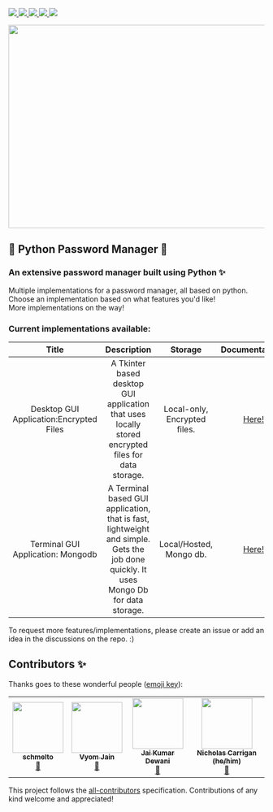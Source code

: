 <p>
    <a href="" alt="License">
        <img src="https://img.shields.io/github/license/SamDev98/password-manager-py?style=flat-square"/>
    </a>
    <a href="https://github.com/SamDev98/password-manager-py/releases" alt="Releases">
        <img src="https://img.shields.io/github/v/release/SamDev98/password-manager-py?include_prereleases&style=flat-square"/>
    </a>
    <a href="https://discord.gg/7sSs4AC3ey" alt="Discord">
        <img src="https://img.shields.io/discord/813065529639436328?style=flat-square"/>
    </a>
    <a href="" alt="Maintained">
        <img src="https://img.shields.io/maintenance/yes/2021?style=flat-square"/>
    </a>
    <a href="" alt="Contributors">
        <img src="https://img.shields.io/badge/all_contributors-1-orange.svg?style=flat-square"/>
    </a>
</p>

<img src="https://drive.google.com/file/d/1xGRLiuHPUWL7hObHKp0dQmS8YLv17QsK" width="1250" height="400" />

## 🐍 Python Password Manager 🔐

### An extensive password manager built using Python ✨

Multiple implementations for a password manager, all based on python. Choose an implementation based on what features
you'd like!
<br>
More implementations on the way!

### Current implementations available:

|                  Title                    |                                                              Description                                                                |            Storage            |            Documentations                |
|:---------------------------------------:	|:-------------------------------------------------------------------------------------------------------------------------------------:	|:----------------------------:	|:------------------------------------:	|
| Desktop GUI Application:Encrypted Files    |                   A Tkinter based desktop GUI application that uses locally stored encrypted files for data storage.                    | Local-only, Encrypted files.    | [Here!](docs/Tk_encrypted_README.md)    |
|    Terminal GUI Application: Mongodb        | A Terminal based GUI application, that is fast, lightweight and simple. Gets the job done quickly. It uses Mongo Db for data storage.    |    Local/Hosted, Mongo db.    |   [Here!](docs/Tui_mongo_README.md)    |

To request more features/implementations, please create an issue or add an idea in the discussions on the repo. :)
## Contributors ✨

Thanks goes to these wonderful people ([emoji key](https://allcontributors.org/docs/en/emoji-key)):

<!-- ALL-CONTRIBUTORS-LIST:START - Do not remove or modify this section -->
<!-- prettier-ignore-start -->
<!-- markdownlint-disable -->

<table>
  <tr>
    <td align="center"><a href="https://github.com/schmelto"><img src="https://avatars.githubusercontent.com/u/30869493?v=4?s=100" width="100px;" alt=""/><br /><sub><b>schmelto</b></sub></a><br /><a href="https://github.com/SamDev98/password-manager-py/commits?author=schmelto" title="Documentation">📖</a></td>
    <td align="center"><a href="https://github.com/Vyvy-vi"><img src="https://avatars.githubusercontent.com/u/62864373?v=4?s=100" width="100px;" alt=""/><br /><sub><b>Vyom Jain</b></sub></a><br /><a href="#ideas-Vyvy-vi" title="Ideas, Planning, & Feedback">🤔</a></td>
    <td align="center"><a href="https://jaid.tech/"><img src="https://avatars.githubusercontent.com/u/33520257?v=4?s=100" width="100px;" alt=""/><br /><sub><b>Jai Kumar Dewani</b></sub></a><br /><a href="#ideas-jai-dewani" title="Ideas, Planning, & Feedback">🤔</a></td>
    <td align="center"><a href="http://www.nhcarrigan.com"><img src="https://avatars.githubusercontent.com/u/63889819?v=4?s=100" width="100px;" alt=""/><br /><sub><b>Nicholas Carrigan (he/him)</b></sub></a><br /><a href="https://github.com/SamDev98/password-manager-py/commits?author=nhcarrigan" title="Documentation">📖</a></td>
  </tr>
</table>

<!-- markdownlint-restore -->
<!-- prettier-ignore-end -->
<!-- ALL-CONTRIBUTORS-LIST:END -->

This project follows the [all-contributors](https://github.com/all-contributors/all-contributors) specification.
Contributions of any kind welcome and appreciated!